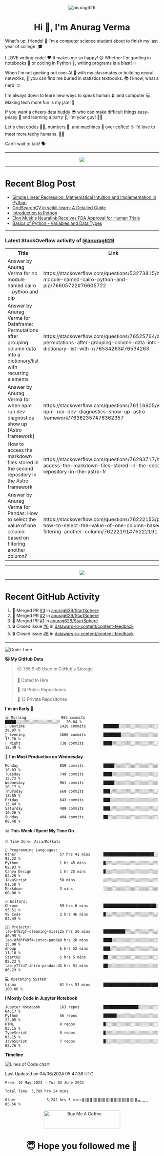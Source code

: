 

<p align="center"> <img src="https://komarev.com/ghpvc/?username=anurag629&label=Profile%20views&color=0e75b6&style=flat" alt="anurag629" /> </p>

<h1 align="center">Hi 👋, I'm Anurag Verma</h1>

What's up, friends! 👋 I'm a computer science student about to finish my last year of college. 🎓

I LOVE writing code! ❤️ It makes me so happy! 😄 Whether I'm goofing in notebooks 📓 or coding in Python 🐍, writing programs is a blast! 💥

When I'm not geeking out over AI 🤖 with my classmates or building neural networks, 🧠 you can find me buried in statistics textbooks. 📚 I know, what a nerd! 🤓

I'm always down to learn new ways to speak human 🫂 and computer 💻. Making tech more fun is my jam! 🍇

If you want a cheery data buddy 😎 who can make difficult things easy-peasy 🥝 and learning a party 🎉, I'm your guy! 🙋‍♂️

Let's chat codes 👨‍💻, numbers 🧮, and machines 🤖 over coffee! ☕ I'd love to meet more techy humans. 💁‍♂️

Can't wait to talk! 🗣️

---

<p align="center">
  <img src="https://spotify-github-profile.vercel.app/api/view.svg?uid=mwvywke3fo2gajpenodnmobfh&cover_image=true&theme=default&show_offline=false&background_color=121212&interchange=false&bar_color=53b14f&bar_color_cover=true">
</p>

---

# Recent Blog Post

<!-- BLOG-POST-LIST:START -->
- [Simple Linear Regression: Mathematical Intuition and Implementation in Python](https://codercops.tech/blog/machine-learning-algorithms/simple-linear-regression-mathematical-intuation)
- [GridSearchCV in scikit-learn: A Detailed Guide](https://codercops.tech/blog/gridsearchcv-in-scikit-learn-a-detailed-guide)
- [Introduction to Python](https://codercops.tech/blog/python-tutorial/introduction-to-python)
- [Elon Musk&#39;s Neuralink Receives FDA Approval for Human Trials](https://codercops.tech/blog/elon-musks-neuralink-receives-fda-approval-for-human-trials)
- [Basics of Python - Variables and Data Types](https://codercops.tech/blog/python-basics-of-python-variables-and-data-types)
<!-- BLOG-POST-LIST:END -->

---

### Latest StackOveflow activity of [@anurag629](https://github.com/anurag629)
<table>
  <tr><th>Title</th><th>Link</th></tr>
  <!-- STACKOVERFLOW:START --><tr><td>Answer by Anurag Verma for no module named cairo - python and pip</td><td>https://stackoverflow.com/questions/53273815/no-module-named-cairo-python-and-pip/76605722#76605722</td></tr><tr><td>Answer by Anurag Verma for Dataframe: Permutations after grouping column data into a dictionary/list with recurring elements</td><td>https://stackoverflow.com/questions/76525764/dataframe-permutations-after-grouping-column-data-into-a-dictionary-list-with-r/76534263#76534263</td></tr><tr><td>Answer by Anurag Verma for when npm run dev diagnostics show up [Astro framework]</td><td>https://stackoverflow.com/questions/76116605/when-npm-run-dev-diagnostics-show-up-astro-framework/76362357#76362357</td></tr><tr><td>How to access the markdown files stored in the second repository in the Astro framework</td><td>https://stackoverflow.com/questions/76283717/how-to-access-the-markdown-files-stored-in-the-second-repository-in-the-astro-fr</td></tr><tr><td>Answer by Anurag Verma for Pandas: How to select the value of one column based on filtering another column?</td><td>https://stackoverflow.com/questions/76222153/pandas-how-to-select-the-value-of-one-column-based-on-filtering-another-column/76222191#76222191</td></tr><!-- STACKOVERFLOW:END -->
</table>

---

<p align="center">
  <img alig src="https://github-profile-trophy.vercel.app/?username=anurag629&theme=onedark&column=-1" />
</p>

---

# Recent GitHub Activity
<!--START_SECTION:activity-->
1. 🎉 Merged PR [#3](https://github.com/anurag629/StartSphere/pull/3) in [anurag629/StartSphere](https://github.com/anurag629/StartSphere)
2. 🎉 Merged PR [#2](https://github.com/anurag629/StartSphere/pull/2) in [anurag629/StartSphere](https://github.com/anurag629/StartSphere)
3. 🎉 Merged PR [#1](https://github.com/anurag629/StartSphere/pull/1) in [anurag629/StartSphere](https://github.com/anurag629/StartSphere)
4. 🔒 Closed issue [#6](https://github.com/datawars-io-content/content-feedback/issues/6) in [datawars-io-content/content-feedback](https://github.com/datawars-io-content/content-feedback)
5. 🔒 Closed issue [#6](https://github.com/datawars-io-content/content-feedback/issues/6) in [datawars-io-content/content-feedback](https://github.com/datawars-io-content/content-feedback)
<!--END_SECTION:activity-->

---

<!--START_SECTION:waka-->
![Code Time](http://img.shields.io/badge/Code%20Time-3%2C791%20hrs%2011%20mins-blue)

**🐱 My GitHub Data** 

> 📦 755.9 kB Used in GitHub's Storage 
 > 
> 💼 Opted to Hire
 > 
> 📜 74 Public Repositories 
 > 
> 🔑 13 Private Repositories 
 > 
**I'm an Early 🐤** 

```text
🌞 Morning                993 commits         █████░░░░░░░░░░░░░░░░░░░░   20.84 % 
🌆 Daytime                1428 commits        ███████░░░░░░░░░░░░░░░░░░   29.97 % 
🌃 Evening                1606 commits        ████████░░░░░░░░░░░░░░░░░   33.70 % 
🌙 Night                  738 commits         ████░░░░░░░░░░░░░░░░░░░░░   15.49 % 
```
📅 **I'm Most Productive on Wednesday** 

```text
Monday                   859 commits         █████░░░░░░░░░░░░░░░░░░░░   18.03 % 
Tuesday                  749 commits         ████░░░░░░░░░░░░░░░░░░░░░   15.72 % 
Wednesday                961 commits         █████░░░░░░░░░░░░░░░░░░░░   20.17 % 
Thursday                 660 commits         ███░░░░░░░░░░░░░░░░░░░░░░   13.85 % 
Friday                   643 commits         ███░░░░░░░░░░░░░░░░░░░░░░   13.49 % 
Saturday                 489 commits         ███░░░░░░░░░░░░░░░░░░░░░░   10.26 % 
Sunday                   404 commits         ██░░░░░░░░░░░░░░░░░░░░░░░   08.48 % 
```


📊 **This Week I Spent My Time On** 

```text
🕑︎ Time Zone: Asia/Kolkata

💬 Programming Languages: 
Other                    57 hrs 41 mins      ███████████████████████░░   93.22 % 
Python                   1 hr 45 mins        █░░░░░░░░░░░░░░░░░░░░░░░░   02.83 % 
Canva Design             1 hr 25 mins        █░░░░░░░░░░░░░░░░░░░░░░░░   02.29 % 
JavaScript               58 mins             ░░░░░░░░░░░░░░░░░░░░░░░░░   01.58 % 
Markdown                 3 mins              ░░░░░░░░░░░░░░░░░░░░░░░░░   00.08 % 

🔥 Editors: 
Chrome                   59 hrs 6 mins       ████████████████████████░   95.51 % 
VS Code                  2 hrs 46 mins       █░░░░░░░░░░░░░░░░░░░░░░░░   04.49 % 

🐱‍💻 Projects: 
lab-bf83gf-cleaning-missi25 hrs 20 mins      ██████████░░░░░░░░░░░░░░░   40.95 % 
lab-8f8hf49f4-intro-panda9 hrs 20 mins       ████░░░░░░░░░░░░░░░░░░░░░   15.08 % 
Anoop                    6 hrs 52 mins       ███░░░░░░░░░░░░░░░░░░░░░░   11.10 % 
StartUp                  5 hrs 5 mins        ██░░░░░░░░░░░░░░░░░░░░░░░   08.23 % 
lab-y77td7-intro-pandas-d3 hrs 51 mins       ██░░░░░░░░░░░░░░░░░░░░░░░   06.23 % 

💻 Operating System: 
Linux                    61 hrs 53 mins      █████████████████████████   100.00 % 
```

**I Mostly Code in Jupyter Notebook** 

```text
Jupyter Notebook         163 repos           ████████████████░░░░░░░░░   64.17 % 
Python                   56 repos            ██████░░░░░░░░░░░░░░░░░░░   22.05 % 
HTML                     8 repos             █░░░░░░░░░░░░░░░░░░░░░░░░   03.15 % 
TypeScript               8 repos             █░░░░░░░░░░░░░░░░░░░░░░░░   03.15 % 
JavaScript               7 repos             █░░░░░░░░░░░░░░░░░░░░░░░░   02.76 % 
```



**Timeline**

![Lines of Code chart](https://raw.githubusercontent.com/anurag629/anurag629/main/assets/bar_graph.png)


 Last Updated on 04/06/2024 05:47:38 UTC
<!--END_SECTION:waka-->

<!--START_SECTION:waka-simple-->

```text
From: 10 May 2023 - To: 03 June 2024

Total Time: 3,789 hrs 24 mins

Other              3,242 hrs 5 mins⣿⣿⣿⣿⣿⣿⣿⣿⣿⣿⣿⣿⣿⣿⣿⣿⣿⣿⣿⣿⣿⣤⣀⣀⣀   85.56 %
```

<!--END_SECTION:waka-simple-->

<p align="center"> 
<a href="https://www.buymeacoffee.com/anurag629" target="_blank"><img src="https://cdn.buymeacoffee.com/buttons/default-orange.png" alt="Buy Me A Coffee" height="60" width="250"></a>
</p>


<h1 align="center"> 😇 Hope you followed me 🥰  </h1>
